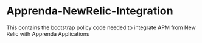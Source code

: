 Apprenda-NewRelic-Integration
=============================

This contains the bootstrap policy code needed to integrate APM from New Relic with Apprenda Applications
